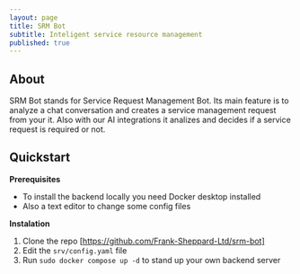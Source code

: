 ```yaml
---
layout: page
title: SRM Bot
subtitle: Inteligent service resource management 
published: true
---
```


## About
SRM Bot stands for Service Request Management Bot.  Its main feature is to analyze a chat conversation and creates a service management request from your it. Also with our AI integrations it analizes and decides if a service request is required or not.

## Quickstart

**Prerequisites**
* To install the backend locally you need Docker desktop installed 
* Also a text editor to change some config files

**Instalation**

1. Clone the repo [https://github.com/Frank-Sheppard-Ltd/srm-bot]
2. Edit the `srv/config.yaml` file
3. Run `sudo docker compose up -d` to stand up your own backend server



